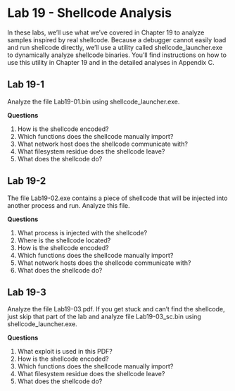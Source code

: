# Lab 19 - Shellcode Analysis

In these labs, we’ll use what we’ve covered in Chapter 19 to analyze samples inspired by real shellcode. Because a debugger cannot easily load and run shellcode directly, we’ll use a utility called shellcode_launcher.exe to dynamically analyze shellcode binaries. You’ll find instructions on how to use this utility in Chapter 19 and in the detailed analyses in Appendix C.

## Lab 19-1

Analyze the file Lab19-01.bin using shellcode_launcher.exe.

**Questions**

1. How is the shellcode encoded?
2. Which functions does the shellcode manually import?
3. What network host does the shellcode communicate with?
4. What filesystem residue does the shellcode leave?
5. What does the shellcode do?

## Lab 19-2

The file Lab19-02.exe contains a piece of shellcode that will be injected into another process and run. Analyze this file.

**Questions**

1. What process is injected with the shellcode?
2. Where is the shellcode located?
3. How is the shellcode encoded?
4. Which functions does the shellcode manually import?
5. What network hosts does the shellcode communicate with?
6. What does the shellcode do?

## Lab 19-3

Analyze the file Lab19-03.pdf. If you get stuck and can’t find the shellcode, just skip that part of the lab and analyze file Lab19-03_sc.bin using shellcode_launcher.exe.

**Questions**

1. What exploit is used in this PDF?
2. How is the shellcode encoded?
3. Which functions does the shellcode manually import?
4. What filesystem residue does the shellcode leave?
5. What does the shellcode do?